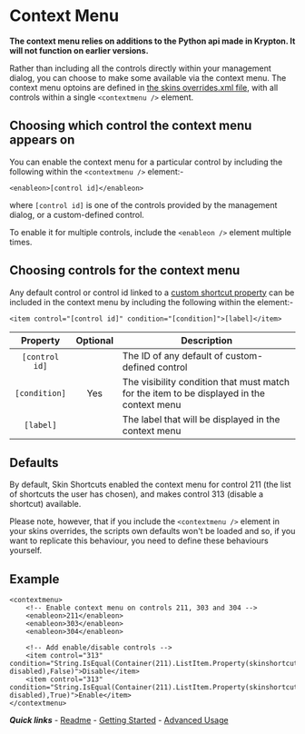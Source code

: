 # Context Menu

**The context menu relies on additions to the Python api made in Krypton. It will not function on earlier versions.**

Rather than including all the controls directly within your management dialog, you can choose to make some available via the context menu. The context menu optoins are defined in [the skins overrides.xml file](../advanced/overrides.md), with all controls within a single `<contextmenu />` element.

## Choosing which control the context menu appears on

You can enable the context menu for a particular control by including the following within the `<contextmenu />` element:-

`<enableon>[control id]</enableon>`

where `[control id]` is one of the controls provided by the management dialog, or a custom-defined control.

To enable it for multiple controls, include the `<enableon />` element multiple times.

## Choosing controls for the context menu

Any default control or control id linked to a [custom shortcut property](./Custom%20shortcut%20properties.md) can be included in the context menu by including the following within the <contextmenu /> element:-

`<item control="[control id]" condition="[condition]">[label]</item>`

| Property | Optional | Description |
| :------: | :------: | ----------- |
| `[control id]` |  | The ID of any default of custom-defined control |
| `[condition]` | Yes | The visibility condition that must match for the item to be displayed in the context menu |
| `[label]` |  | The label that will be displayed in the context menu |

## Defaults

By default, Skin Shortcuts enabled the context menu for control 211 (the list of shortcuts the user has chosen), and makes control 313 (disable a shortcut) available.

Please note, however, that if you include the `<contextmenu />` element in your skins overrides, the scripts own defaults won't be loaded and so, if you want to replicate this behaviour, you need to define these behaviours yourself.

## Example

```
<contextmenu>
	<!-- Enable context menu on controls 211, 303 and 304 -->
	<enableon>211</enableon>
	<enableon>303</enableon>
	<enableon>304</enableon>

	<!-- Add enable/disable controls -->
	<item control="313" condition="String.IsEqual(Container(211).ListItem.Property(skinshortcuts-disabled),False)">Disable</item>
	<item control="313" condition="String.IsEqual(Container(211).ListItem.Property(skinshortcuts-disabled),True)">Enable</item>
</contextmenu>
```

***Quick links*** - [Readme](../../../README.md) - [Getting Started](../started/Getting%20Started.md) - [Advanced Usage](./Advanced%20Usage.md)